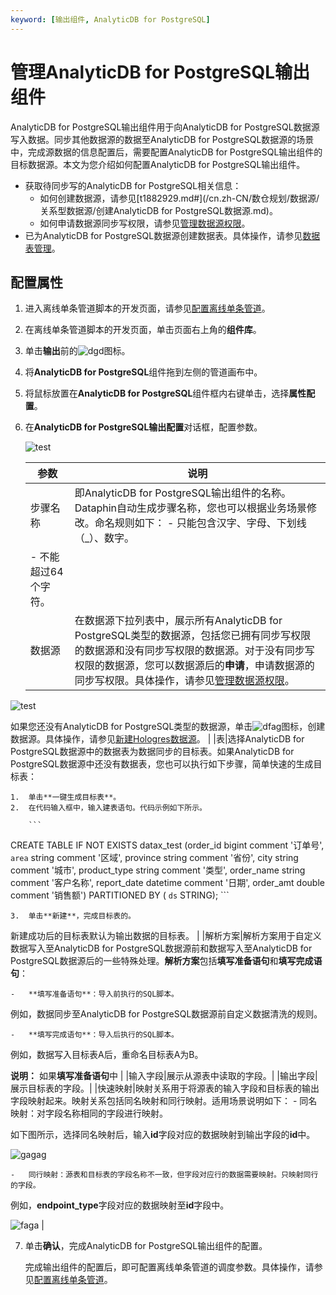 ```yaml
---
keyword: [输出组件, AnalyticDB for PostgreSQL]
---
```


# 管理AnalyticDB for PostgreSQL输出组件

AnalyticDB for PostgreSQL输出组件用于向AnalyticDB for PostgreSQL数据源写入数据。同步其他数据源的数据至AnalyticDB for PostgreSQL数据源的场景中，完成源数据的信息配置后，需要配置AnalyticDB for PostgreSQL输出组件的目标数据源。本文为您介绍如何配置AnalyticDB for PostgreSQL输出组件。

-   获取待同步写的AnalyticDB for PostgreSQL相关信息：
    -   如何创建数据源，请参见[t1882929.md\#](/cn.zh-CN/数仓规划/数据源/关系型数据源/创建AnalyticDB for PostgreSQL数据源.md)。
    -   如何申请数据源同步写权限，请参见[管理数据源权限]()。
-   已为AnalyticDB for PostgreSQL数据源创建数据表。具体操作，请参见[数据表管理](/cn.zh-CN/数据管理/数据表管理.md)。

## 配置属性

1.  进入离线单条管道脚本的开发页面，请参见[配置离线单条管道](/cn.zh-CN/数据引入/数据集成/离线单条管道/配置离线单条管道.md)。

2.  在离线单条管道脚本的开发页面，单击页面右上角的**组件库**。

3.  单击**输出**前的![dgd](https://help-static-aliyun-doc.aliyuncs.com/assets/img/zh-CN/3593819951/p80354.png)图标。

4.  将**AnalyticDB for PostgreSQL**组件拖到左侧的管道画布中。

5.  将鼠标放置在**AnalyticDB for PostgreSQL**组件框内右键单击，选择**属性配置**。

6.  在**AnalyticDB for PostgreSQL输出配置**对话框，配置参数。

    ![test](https://help-static-aliyun-doc.aliyuncs.com/assets/img/zh-CN/3882004261/p284491.png)

    |参数|说明|
    |--|--|
    |步骤名称|即AnalyticDB for PostgreSQL输出组件的名称。Dataphin自动生成步骤名称，您也可以根据业务场景修改。命名规则如下：    -   只能包含汉字、字母、下划线（\_）、数字。
    -   不能超过64个字符。 |
    |数据源|在数据源下拉列表中，展示所有AnalyticDB for PostgreSQL类型的数据源，包括您已拥有同步写权限的数据源和没有同步写权限的数据源。对于没有同步写权限的数据源，您可以数据源后的**申请**，申请数据源的同步写权限。具体操作，请参见[管理数据源权限]()。

![test](https://help-static-aliyun-doc.aliyuncs.com/assets/img/zh-CN/3882004261/p284600.png)

如果您还没有AnalyticDB for PostgreSQL类型的数据源，单击![dfag](https://help-static-aliyun-doc.aliyuncs.com/assets/img/zh-CN/2193819951/p80969.png)图标，创建数据源。具体操作，请参见[新建Hologres数据源]()。 |
    |表|选择AnalyticDB for PostgreSQL数据源中的数据表为数据同步的目标表。如果AnalyticDB for PostgreSQL数据源中还没有数据表，您也可以执行如下步骤，简单快速的生成目标表：

    1.  单击**一键生成目标表**。
    2.  在代码输入框中，输入建表语句。代码示例如下所示。

        ```
CREATE TABLE IF NOT EXISTS datax_test
(order_id bigint comment '订单号',
`area` string comment '区域',
province string comment '省份',
city   string comment '城市',
product_type string comment '类型',
order_name string comment '客户名称',
report_date datetime comment '日期',
order_amt double comment '销售额')
PARTITIONED BY (  `ds` STRING);
        ```

    3.  单击**新建**，完成目标表的。

新建成功后的目标表默认为输出数据的目标表。 |
    |解析方案|解析方案用于自定义数据写入至AnalyticDB for PostgreSQL数据源前和数据写入至AnalyticDB for PostgreSQL数据源后的一些特殊处理。**解析方案**包括**填写准备语句**和**填写完成语句**：

    -   **填写准备语句**：导入前执行的SQL脚本。

例如，数据同步至AnalyticDB for PostgreSQL数据源前自定义数据清洗的规则。

    -   **填写完成语句**：导入后执行的SQL脚本。

例如，数据写入目标表A后，重命名目标表A为B。

**说明：** 如果**填写准备语句**中 |
    |输入字段|展示从源表中读取的字段。|
    |输出字段|展示目标表的字段。|
    |快速映射|映射关系用于将源表的输入字段和目标表的输出字段映射起来。映射关系包括同名映射和同行映射。适用场景说明如下：    -   同名映射：对字段名称相同的字段进行映射。

如下图所示，选择同名映射后，输入**id**字段对应的数据映射到输出字段的**id**中。

![gagag](https://help-static-aliyun-doc.aliyuncs.com/assets/img/zh-CN/7079022261/p278674.png)

    -   同行映射：源表和目标表的字段名称不一致，但字段对应行的数据需要映射。只映射同行的字段。

例如，**endpoint\_type**字段对应的数据映射至**id**字段中。

![faga](https://help-static-aliyun-doc.aliyuncs.com/assets/img/zh-CN/7079022261/p278672.png) |

7.  单击**确认**，完成AnalyticDB for PostgreSQL输出组件的配置。

    完成输出组件的配置后，即可配置离线单条管道的调度参数。具体操作，请参见[配置离线单条管道]()。


